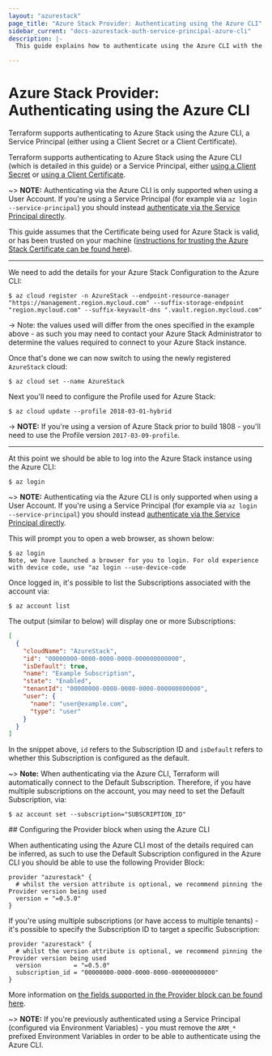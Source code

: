 ```yaml
---
layout: "azurestack"
page_title: "Azure Stack Provider: Authenticating using the Azure CLI"
sidebar_current: "docs-azurestack-auth-service-principal-azure-cli"
description: |-
  This guide explains how to authenticate using the Azure CLI with the Azure Stack Provider.

---
```


# Azure Stack Provider: Authenticating using the Azure CLI

Terraform supports authenticating to Azure Stack using the Azure CLI, a Service Principal (either using a Client Secret or a Client Certificate).

Terraform supports authenticating to Azure Stack using the Azure CLI (which is detailed in this guide) or a Service Principal, either [using a Client Secret](service_principal_client_secret.html) or [using a Client Certificate](service_principal_client_certificate.html).

~> **NOTE:** Authenticating via the Azure CLI is only supported when using a User Account. If you're using a Service Principal (for example via `az login --service-principal`) you should instead [authenticate via the Service Principal directly](service_principal_client_secret.html).

This guide assumes that the Certificate being used for Azure Stack is valid, or has been trusted on your machine ([instructions for trusting the Azure Stack Certificate can be found here](https://docs.microsoft.com/en-us/azure/azure-stack/user/azure-stack-version-profiles-azurecli2#trust-the-azure-stack-ca-root-certificate)).

---

We need to add the details for your Azure Stack Configuration to the Azure CLI:

```shell
$ az cloud register -n AzureStack --endpoint-resource-manager "https://management.region.mycloud.com" --suffix-storage-endpoint "region.mycloud.com" --suffix-keyvault-dns ".vault.region.mycloud.com"
```

-> Note: the values used will differ from the ones specified in the example above - as such you may need to contact your Azure Stack Administrator to determine the values required to connect to your Azure Stack instance.

Once that's done we can now switch to using the newly registered `AzureStack` cloud:

```shell
$ az cloud set --name AzureStack
```

Next you'll need to configure the Profile used for Azure Stack:

```shell
$ az cloud update --profile 2018-03-01-hybrid
```

-> **NOTE:** If you're using a version of Azure Stack prior to build 1808 - you'll need to use the Profile version `2017-03-09-profile`.

---

At this point we should be able to log into the Azure Stack instance using the Azure CLI:

```shell
$ az login
```

~> **NOTE:** Authenticating via the Azure CLI is only supported when using a User Account. If you're using a Service Principal (for example via `az login --service-principal`) you should instead [authenticate via the Service Principal directly](service_principal_client_secret.html).

This will prompt you to open a web browser, as shown below:

```shell
$ az login
Note, we have launched a browser for you to login. For old experience with device code, use "az login --use-device-code
```

Once logged in, it's possible to list the Subscriptions associated with the account via:

```shell
$ az account list
```

The output (similar to below) will display one or more Subscriptions:

```json
[
  {
    "cloudName": "AzureStack",
    "id": "00000000-0000-0000-0000-000000000000",
    "isDefault": true,
    "name": "Example Subscription",
    "state": "Enabled",
    "tenantId": "00000000-0000-0000-0000-000000000000",
    "user": {
      "name": "user@example.com",
      "type": "user"
    }
  }
]
```

In the snippet above, `id` refers to the Subscription ID and `isDefault` refers to whether this Subscription is configured as the default.

~> **Note:** When authenticating via the Azure CLI, Terraform will automatically connect to the Default Subscription. Therefore, if you have multiple subscriptions on the account, you may need to set the Default Subscription, via:

```shell
$ az account set --subscription="SUBSCRIPTION_ID"
```

## Configuring the Provider block when using the Azure CLI

When authenticating using the Azure CLI most of the details required can be inferred, as such to use the Default Subscription configured in the Azure CLI you should be able to use the following Provider Block:

```
provider "azurestack" {
  # whilst the version attribute is optional, we recommend pinning the Provider version being used
  version = "=0.5.0"
}
```

If you're using multiple subscriptions (or have access to multiple tenants) - it's possible to specify the Subscription ID to target a specific Subscription:

```
provider "azurestack" {
  # whilst the version attribute is optional, we recommend pinning the Provider version being used
  version         = "=0.5.0"
  subscription_id = "00000000-0000-0000-0000-000000000000"
}
```

More information on [the fields supported in the Provider block can be found here](../index.html#argument-reference).

~> **NOTE:** If you're previously authenticated using a Service Principal (configured via Environment Variables) - you must remove the `ARM_*` prefixed Environment Variables in order to be able to authenticate using the Azure CLI.
